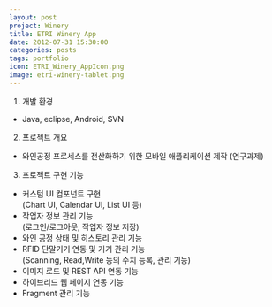 ```yaml
---
layout: post
project: Winery
title: ETRI Winery App 
date: 2012-07-31 15:30:00 
categories: posts 
tags: portfolio
icon: ETRI_Winery_AppIcon.png
image: etri-winery-tablet.png
---
```


1) 개발 환경  
 - Java, eclipse, Android, SVN  

2) 프로젝트 개요
 - 와인공정 프로세스를 전산화하기 위한 모바일 애플리케이션 제작 (연구과제)  

3) 프로젝트 구현 기능  
 - 커스텀 UI 컴포넌트 구현   
   (Chart UI, Calendar  UI, List UI 등)  
 - 작업자 정보 관리 기능  
   (로그인/로그아웃, 작업자 정보 저장)  
 - 와인 공정 상태 및 히스토리 관리 기능  
 - RFID 단말기기 연동 및 기기 관리 기능  
   (Scanning, Read,Write 등의 수치 등록, 관리 기능)  
 - 이미지 로드 및 REST API 연동 기능  
 - 하이브리드 웹 페이지 연동 기능  
 - Fragment 관리 기능  
